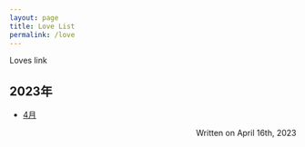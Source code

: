 ```yaml
---
layout: page
title: Love List
permalink: /love
---
```


Loves link

## 2023年

- [4月](<{{ site.baseurl }}/_posts/2023-4-30-love.md>)

<div class="date">
    <span style="display:block;text-align:right;">
        Written on April 16th, 2023
    </span>
</div>
